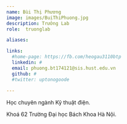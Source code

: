 ```yaml
---
name: Bùi Thị Phương
image: images/BuiThiPhuong.jpg
description: Trưởng Lab
role:  truonglab

aliases:

links:
  #home-page: https://fb.com/heogau3110btp
  linkedin: #
  email: phuong.bt174121@sis.hust.edu.vn
  github: #
  #twitter: uptonogoode
  
---
```


Học chuyên ngành Kỹ thuật điện.

Khoá 62 Trường Đại học Bách Khoa Hà Nội.
